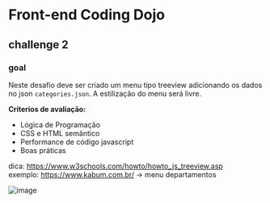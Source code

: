 # Front-end Coding Dojo

## challenge 2

### goal

Neste desafio deve ser criado um menu tipo treeview adicionando os dados no json `categories.json`. A estilização do menu será livre.<br>

**Críterios de avaliação:**

- Lógica de Programação
- CSS e HTML semântico
- Performance de código javascript
- Boas práticas

dica: https://www.w3schools.com/howto/howto_js_treeview.asp<br>
exemplo: https://www.kabum.com.br/ -> menu departamentos

![image](https://user-images.githubusercontent.com/20933173/193107504-526809aa-fc53-4e51-a8f3-23a56f1b9c5c.png)
